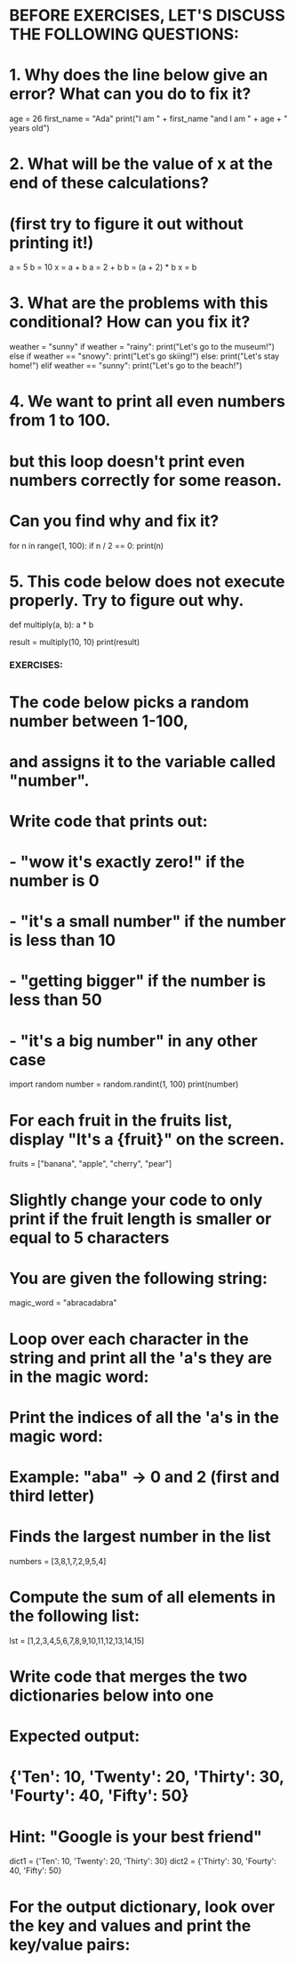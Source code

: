 # BEFORE EXERCISES, LET'S DISCUSS THE FOLLOWING QUESTIONS: 

# 1. Why does the line below give an error? What can you do to fix it?
age = 26
first_name = "Ada"
print("I am " + first_name "and I am " + age + " years old")

# 2. What will be the value of x at the end of these calculations?
#    (first try to figure it out without printing it!)
a = 5
b = 10
x = a + b
a = 2 + b
b = (a + 2) * b
x = b

# 3. What are the problems with this conditional? How can you fix it?
weather = "sunny"
if weather = "rainy":
  print("Let's go to the museum!")
else if weather == "snowy":
  print("Let's go skiing!")
else:
  print("Let's stay home!")
elif weather == "sunny":
  print("Let's go to the beach!")


# 4. We want to print all even numbers from 1 to 100.
# but this loop doesn't print even numbers correctly for some reason.
# Can you find why and fix it?
for n in range(1, 100):
  if n / 2 == 0:
    print(n)


# 5. This code below does not execute properly. Try to figure out why.
def multiply(a, b):
  a * b


result =  multiply(10, 10)
print(result)



### EXERCISES:


# The code below picks a random number between 1-100,
# and assigns it to the variable called "number". 
# Write code that prints out:
# - "wow it's exactly zero!" if the number is 0
# - "it's a small number" if the number is less than 10
# - "getting bigger" if the number is less than 50
# - "it's a big number" in any other case
import random
number = random.randint(1, 100)
print(number)






# For each fruit in the fruits list, display "It's a {fruit}" on the screen.
fruits = ["banana", "apple", "cherry", "pear"]

# Slightly change your code to only print if the fruit length is smaller or equal to 5 characters


# You are given the following string:
magic_word = "abracadabra"

# Loop over each character in the string and print all the 'a's they are in the magic word:

# Print the indices of all the 'a's in the magic word:
# Example: "aba" -> 0 and 2 (first and third letter)




# Finds the largest number in the list
numbers = [3,8,1,7,2,9,5,4]



# Compute the sum of all elements in the following list:
lst = [1,2,3,4,5,6,7,8,9,10,11,12,13,14,15]




# Write code that merges the two dictionaries below into one
# Expected output:
# {'Ten': 10, 'Twenty': 20, 'Thirty': 30, 'Fourty': 40, 'Fifty': 50}
# Hint: "Google is your best friend"
dict1 = {'Ten': 10, 'Twenty': 20, 'Thirty': 30}
dict2 = {'Thirty': 30, 'Fourty': 40, 'Fifty': 50}

# For the output dictionary, look over the key and values and print the key/value pairs:


